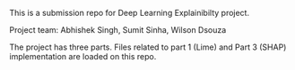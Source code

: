 This is a submission repo for Deep Learning Explainibilty project. 

Project team: Abhishek Singh, Sumit Sinha, Wilson Dsouza

The project has three parts. Files related to part 1 (Lime) and Part 3 (SHAP) implementation are loaded on this repo.
